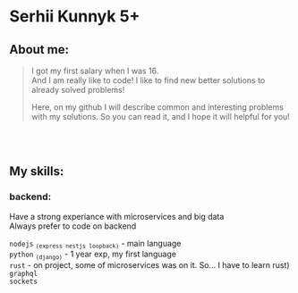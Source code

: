 # Serhii Kunnyk 5+


## About me:
> I got my first salary when I was 16. </br>
> And I am really like to code! I like to find new better solutions to already solved problems!
>
> Here, on my github I will describe common and interesting problems with my solutions. So you can read it, and I hope it will helpful for you!

</br>
</br>

## My skills:
### **backend:**
Have a strong experiance with microservices and big data </br>
Always prefer to code on backend
 
`nodejs` <sub>`(express nestjs loopback)`</sub> - main language </br>
`python` <sub>`(django)`</sub> - 1 year exp, my first language</br>
`rust` - on project, some of microservices was on it. So... I have to learn rust)</br>
`graphql` </br>
`sockets` </br>









